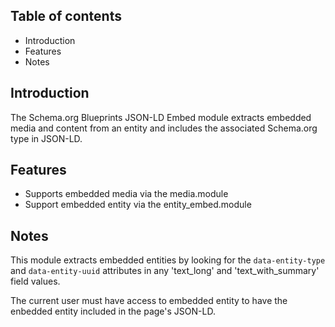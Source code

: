 Table of contents
-----------------

* Introduction
* Features
* Notes


Introduction
------------

The Schema.org Blueprints JSON-LD Embed module extracts embedded media 
and content from an entity and includes the associated Schema.org type 
in JSON-LD.


Features
--------

- Supports embedded media via the media.module
- Support embedded entity via the entity_embed.module


Notes
-----

This module extracts embedded entities by looking for the `data-entity-type` and 
`data-entity-uuid` attributes in any 'text_long' and  'text_with_summary' 
field values. 

The current user must have access to embedded entity to have the enbedded entity 
included in the page's JSON-LD.
